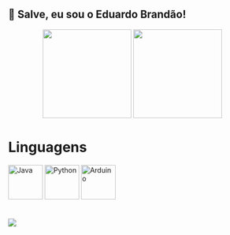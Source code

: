 ## 👋 Salve, eu sou o Eduardo Brandão!

<div align="center">
  <img height="180em" src="https://github-readme-stats.vercel.app/api?username=hadawardbs&show_icons=true&theme=radical&count_private=true"/>
  <img height="180em" src="https://github-readme-stats.vercel.app/api/top-langs/?username=hadawardbs&layout=compact&langs_count=7&theme=radical"/>
</div>

<div style="display: inline-block">
  <h1>Linguagens</h1>
  <img align="center" alt="Java" height="70" width="70" src="https://cdn.jsdelivr.net/gh/devicons/devicon@latest/icons/java/java-original.svg">
  <img align="center" alt="Python" height="70" width="70" src="https://cdn.jsdelivr.net/gh/devicons/devicon@latest/icons/python/python-original.svg">
  <img align="center" alt="Arduino" height="70" width="70" src="https://cdn.jsdelivr.net/gh/devicons/devicon@latest/icons/arduino/arduino-original.svg">
</div>

#

<a href="https://www.linkedin.com/in/eduardo-brandao-silva/" target="_blank">
  <img src="https://img.shields.io/badge/-LinkedIn-%230077B5?style=for-the-badge&logo=linkedin&logoColor=white" target="_blank">
  <p></p>
</a>

